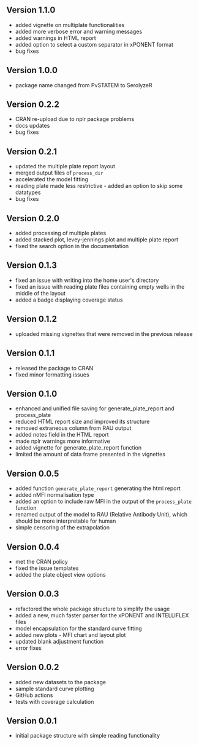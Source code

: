Version 1.1.0
---------------------------------------------------------------
* added vignette on multiplate functionalities
* added more verbose error and warning messages
* added warnings in HTML report
* added option to select a custom separator in xPONENT format
* bug fixes


Version 1.0.0
---------------------------------------------------------------
* package name changed from PvSTATEM to SerolyzeR


Version 0.2.2
---------------------------------------------------------------
* CRAN re-upload due to nplr package problems
* docs updates
* bug fixes


Version 0.2.1
---------------------------------------------------------------
* updated the multiple plate report layout
* merged output files of `process_dir`
* accelerated the model fitting
* reading plate made less restrictive - added an option to skip some datatypes
* bug fixes


Version 0.2.0
---------------------------------------------------------------
* added processing of multiple plates
* added stacked plot, levey-jennings plot and multiple plate report
* fixed the search option in the documentation


Version 0.1.3
---------------------------------------------------------------
* fixed an issue with writing into the home user's directory
* fixed an issue with reading plate files containing empty wells in the middle of the layout
* added a badge displaying coverage status 
  

Version 0.1.2
---------------------------------------------------------------
* uploaded missing vignettes that were removed in the previous release


Version 0.1.1
---------------------------------------------------------------
* released the package to CRAN
* fixed minor formatting issues


Version 0.1.0
---------------------------------------------------------------
* enhanced and unified file saving for generate_plate_report and process_plate
* reduced HTML report size and improved its structure
* removed extraneous column from RAU output
* added notes field in the HTML report
* made nplr warnings more informative
* added vignette for generate_plate_report function
* limited the amount of data frame presented in the vignettes


Version 0.0.5
---------------------------------------------------------------
* added function `generate_plate_report` generating the html report
* added nMFI normalisation type
* added an option to include raw MFI in the output of the `process_plate` function
* renamed output of the model to RAU (Relative Antibody Unit), which should be more interpretable for human
* simple censoring of the extrapolation


Version 0.0.4
---------------------------------------------------------------
* met the CRAN policy
* fixed the issue templates
* added the plate object view options


Version 0.0.3
---------------------------------------------------------------
* refactored the whole package structure to simplify the usage
* added a new, much faster parser for the xPONENT and INTELLIFLEX files
* model encapsulation for the standard curve fitting
* added new plots - MFI chart and layout plot
* updated blank adjustment function
* error fixes


Version 0.0.2
---------------------------------------------------------------
* added new datasets to the package
* sample standard curve plotting
* GitHub actions
* tests with coverage calculation


Version 0.0.1
---------------------------------------------------------------
* initial package structure with simple reading functionality
